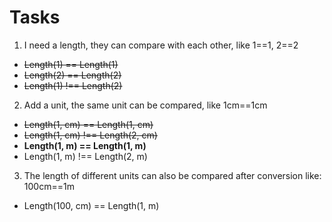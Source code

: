 # Tasks

1. I need a length, they can compare with each other, like 1==1, 2==2
- ~~Length(1) == Length(1)~~
- ~~Length(2) == Length(2)~~
- ~~Length(1) !== Length(2)~~

2. Add a unit, the same unit can be compared, like 1cm==1cm
- ~~Length(1, cm) == Length(1, cm)~~
- ~~Length(1, cm) !== Length(2, cm)~~
- **Length(1, m) == Length(1, m)**
- Length(1, m) !== Length(2, m)

3. The length of different units can also be compared after conversion like: 100cm==1m
- Length(100, cm) == Length(1, m)
